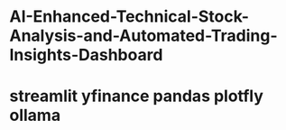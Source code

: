 # AI-Enhanced-Technical-Stock-Analysis-and-Automated-Trading-Insights-Dashboard

# streamlit yfinance pandas plotfly ollama